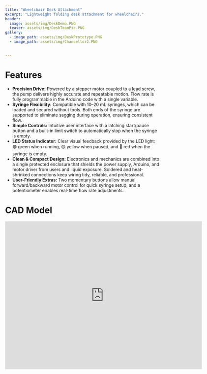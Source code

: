 ```yaml
---
title: "Wheelchair Desk Attachment"
excerpt: "Lightweight folding desk attachment for wheelchairs."
header:
  image: assets/img/DeskDemo.PNG
  teaser: assets/img/DeskTeamPic.PNG
gallery:
  - image_path: assets/img/DeskPrototype.PNG
  - image_path: assets/img/Chancellor2.PNG

   
---
```


# Features

* **Precision Drive:** Powered by a stepper motor coupled to a lead screw, the pump delivers highly accurate and repeatable motion. Flow rate is fully programmable in the Arduino code with a single variable.
* **Syringe Flexibility:** Compatible with 10–20 mL syringes, which can be loaded and secured without tools. Both ends of the syringe are supported to eliminate sagging during operation, ensuring consistent flow.
* **Simple Controls:** Intuitive user interface with a latching start/pause button and a built-in limit switch to automatically stop when the syringe is empty.
* **LED Status Indicator:** Clear visual feedback provided by the LED light: 🟢 green when running, 🟡 yellow when paused, and 🔴 red when the syringe is empty.
* **Clean & Compact Design:** Electronics and mechanics are combined into a single protected enclosure that shields the power supply, Arduino, and motor driver from users and liquid exposure. Soldered and heat-shrinked connections keep wiring tidy, reliable, and professional.
* **User-Friendly Extras:** Two momentary buttons allow manual forward/backward motor control for quick syringe setup, and a potentiometer enables real-time flow rate adjustments.


# CAD Model
<iframe src="https://vanderbilt643.autodesk360.com/shares/public/SH286ddQT78850c0d8a408db1211465ff366?mode=embed" width="640" height="480" allowfullscreen="true" webkitallowfullscreen="true" mozallowfullscreen="true"  frameborder="0"></iframe>
